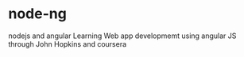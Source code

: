 # node-ng
nodejs and angular
Learning Web app developmemt using angular JS through John Hopkins and coursera

